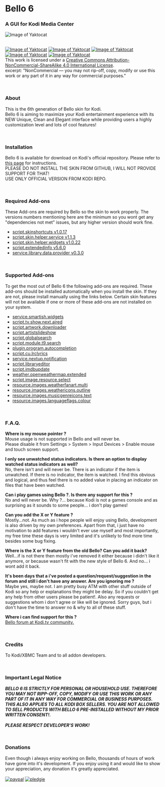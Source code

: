 # Bello 6
### A GUI for Kodi Media Center

![Image of Yaktocat](http://i.imgur.com/BXRDEwC.jpg)

<br>[![Image of Yaktocat](https://mirrors.creativecommons.org/presskit/icons/cc.svg)](http://creativecommons.org/licenses/by-nc-sa/4.0/)
[![Image of Yaktocat](https://mirrors.creativecommons.org/presskit/icons/by.svg)](http://creativecommons.org/licenses/by-nc-sa/4.0/)
[![Image of Yaktocat](https://mirrors.creativecommons.org/presskit/icons/nc-eu.svg)](http://creativecommons.org/licenses/by-nc-sa/4.0/)
[![Image of Yaktocat](https://mirrors.creativecommons.org/presskit/icons/nc.svg)](http://creativecommons.org/licenses/by-nc-sa/4.0/)
[![Image of Yaktocat](https://mirrors.creativecommons.org/presskit/icons/sa.svg)](http://creativecommons.org/licenses/by-nc-sa/4.0/)
<br>This work is licensed under a <a rel="license" href="http://creativecommons.org/licenses/by-nc-sa/4.0/">Creative Commons Attribution-NonCommercial-ShareAlike 4.0 International License</a>.
<br>excerpt: "NonCommercial — you may not rip-off, copy, modify or use this work or any part of it in any way for commercial purposes."

<br>

### **About**
This is the 6th generation of Bello skin for Kodi.
<br>Bello 6 is aiming to maximize your Kodi entertainment experience with its NEW Unique, Clean and Elegant interface while providing users a highly customization level and lots of cool features!

<br>

### **Installation**
Bello 6 is available for download on Kodi's official repository. Please refer to [this page](http://wiki.kodi.tv/index.php?title=HOW-TO:Change_skins) for instructions.
<br>PLEASE DO NOT INSTALL THE SKIN FROM GITHUB, I WILL NOT PROVIDE SUPPORT FOR THAT!
<br>USE ONLY OFFICIAL VERSION FROM KODI REPO.

<br>

### **Required Add-ons**
These Add-ons are required by Bello so the skin to work properly. The versions numbers mentioning here are the minimum so you wont get any "dependencies not met" issues, but any higher version should work fine.

<ul>
<li><a href="http://mirrors.xbmc.org/addons/krypton/script.skinshortcuts/">script.skinshortcuts v1.0.17</a></li>
<li><a href="http://mirrors.xbmc.org/addons/krypton/script.skin.helper.service/">script.skin.helper.service v1.1.3</a></li>
<li><a href="http://mirrors.xbmc.org/addons/krypton/script.skin.helper.widgets/">script.skin.helper.widgets v1.0.22</a></li>
<li><a href="http://mirrors.xbmc.org/addons/krypton/script.extendedinfo/">script.extendedinfo v5.6.0</a></li>
<li><a href="http://mirrors.xbmc.org/addons/krypton/service.library.data.provider/">service.library.data.provider v0.3.0</a></li>
</ul>

<br>

### **Supported Add-ons**
To get the most out of Bello 6 the following add-ons are required. These add-ons should be installed automatically when you install the skin. If they are not, please install manually using the links below. Certain skin features will not be available if one or more of these add-ons are not installed on your system.

<ul>
<li><a href="http://mirrors.xbmc.org/addons/krypton/service.smartish.widgets/">service.smartish.widgets</a></li>
<li><a href="http://mirrors.xbmc.org/addons/krypton/script.tv.show.next.aired/">script.tv.show.next.aired</a></li>
<li><a href="http://mirrors.xbmc.org/addons/krypton/script.artwork.downloader/">script.artwork.downloader</a></li>
<li><a href="http://mirrors.xbmc.org/addons/krypton/script.artistslideshow/">script.artistslideshow</a></li>
<li><a href="http://mirrors.xbmc.org/addons/krypton/script.globalsearch/">script.globalsearch</a></li>
<li><a href="http://mirrors.xbmc.org/addons/krypton/script.module.t9.search/">script.module.t9.search</a></li>
<li><a href="http://mirrors.xbmc.org/addons/krypton/plugin.program.autocompletion/">plugin.program.autocompletion</a></li>
<li><a href="http://mirrors.xbmc.org/addons/krypton/script.cu.lrclyrics/">script.cu.lrclyrics</a></li>
<li><a href="http://mirrors.xbmc.org/addons/krypton/service.nextup.notification/">service.nextup.notification</a></li>
<li><a href="https://github.com/phil65/script.libraryeditor/">script.libraryeditor</a></li>
<li><a href="https://github.com/jansepke/script.imdbupdate/">script.imdbupdate</a></li>
<li><a href="http://mirrors.xbmc.org/addons/krypton/weather.openweathermap.extended/">weather.openweathermap.extended</a></li>
<li><a href="http://mirrors.xbmc.org/addons/krypton/script.image.resource.select/">script.image.resource.select</a></li>
<li><a href="http://mirrors.xbmc.org/addons/krypton/resource.images.weatherfanart.multi/">resource.images.weatherfanart.multi</a></li>
<li><a href="http://mirrors.xbmc.org/addons/krypton/resource.images.weathericons.outline/">resource.images.weathericons.outline</a></li>
<li><a href="http://mirrors.xbmc.org/addons/krypton/resource.images.musicgenreicons.text/">resource.images.musicgenreicons.text</a></li>
<li><a href="http://mirrors.xbmc.org/addons/krypton/resource.images.languageflags.colour/">resource.images.languageflags.colour</a></li>
</ul>

<br>

### **F.A.Q.**
**Where is my mouse pointer ?**
<br>Mouse usage is not supported in Bello and will never be.
<br>Please disable it from Settings > System > Input Devices > Enable mouse and touch screen support.

**I only see unwatched status indicators. Is there an option to display watched status indicators as well?**
<br>No, there isn't and will never be. There is an indicator if the item is unwatched. If there is no indicator, the item is watched. I find this obvious and logical, and thus feel there is no added value in placing an indicator on files that have been watched. 

**Can i play games using Bello ?. Is there any support for this ?**
<br>No and will never be. Why ?... because Kodi is not a games console and as surprising as it sounds to some people... i don't play games!

**Can you add the X or Y feature ?**
<br>Mostly...not. As much as i hope people will enjoy using Bello, development is also driven by my own preferences. Apart from that, i just have no motivation to add features i wouldn't ever use myself and most importantly, my free time these days is very limited and it's unlikely to find more time besides some bug fixing.

**Where is the X or Y feature from the old Bello? Can you add it back?**
<br>Well...if is not there then mostly i've removed it either because i didn't like it anymore, or because wasn't fit with the new style of Bello 6. And no... i wont add it back.

**It's been days that a i've posted a question/request/suggestion in the forum and still i don't have any answer. Are you ignoring me ?**
<br>Maybe yes, maybe not. I am pretty busy ATM with other stuff outside of Kodi so any help or explanations they might be delay. So if you couldn't get any help from other users please be patient!. Also any requests or suggestions whom i don't agree or like will be ignored. Sorry guys, but i don't have the time to answer no & why to all of these stuff.

**Where i can find support for this ?**
<br>[Bello forum at Kodi.tv community.](http://forum.kodi.tv/forumdisplay.php?fid=198)

<br>

### **Credits**
To Kodi/XBMC Team and to all addon developers.

<br>

### **Important Legal Notice**
_**BELLO 6 IS STRICTLY FOR PERSONAL OR HOUSEHOLD USE. THEREFORE YOU MAY NOT RIPP-OFF, COPY, MODIFY OR USE THIS WORK OR ANY PART OF IT IN ANY WAY FOR COMMERCIAL OR BUSINESS PURPOSES. THIS ALSO APPLIES TO ALL KODI BOX SELLERS. YOU ARE NOT ALLOWED TO SELL PRODUCTS WITH BELLO 6 PRE-INSTALLED WITHOUT MY PRIOR WRITTEN CONSENT!.
<br>
<br>PLEASE RESPECT DEVELOPER'S WORK!**_

<br>

### **Donations**
Even though i always enjoy working on Bello, thousands of hours of work have gone into it's development.
If you enjoy using it and would like to show your appreciation, any donation it's greatly appreciated.
<br>
<br>[![paypal](http://i40.tinypic.com/hrj05j.jpg)](https://www.paypal.com/cgi-bin/webscr?cmd=_s-xclick&hosted_button_id=3NXT6PHCY45RJ)  [![pledgie](http://www.pledgie.com/campaigns/20571.png)](http://www.pledgie.com/campaigns/20571)